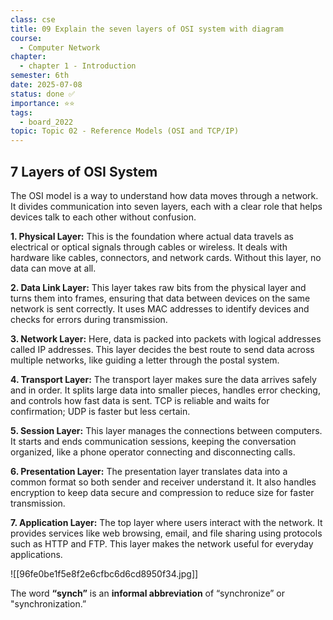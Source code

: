 ```yaml
---
class: cse
title: 09 Explain the seven layers of OSI system with diagram
course:
  - Computer Network
chapter:
  - chapter 1 - Introduction
semester: 6th
date: 2025-07-08
status: done ✅
importance: ⭐⭐
tags:
  - board_2022
topic: Topic 02 - Reference Models (OSI and TCP/IP)
---
```


## 7 Layers of OSI System

The OSI model is a way to understand how data moves through a network. It divides communication into seven layers, each with a clear role that helps devices talk to each other without confusion.

**1. Physical Layer:** This is the foundation where actual data travels as electrical or optical signals through cables or wireless. It deals with hardware like cables, connectors, and network cards. Without this layer, no data can move at all.

**2. Data Link Layer:** This layer takes raw bits from the physical layer and turns them into frames, ensuring that data between devices on the same network is sent correctly. It uses MAC addresses to identify devices and checks for errors during transmission.

**3. Network Layer:** Here, data is packed into packets with logical addresses called IP addresses. This layer decides the best route to send data across multiple networks, like guiding a letter through the postal system.

**4. Transport Layer:** The transport layer makes sure the data arrives safely and in order. It splits large data into smaller pieces, handles error checking, and controls how fast data is sent. TCP is reliable and waits for confirmation; UDP is faster but less certain.

**5. Session Layer:** This layer manages the connections between computers. It starts and ends communication sessions, keeping the conversation organized, like a phone operator connecting and disconnecting calls.

**6. Presentation Layer:** The presentation layer translates data into a common format so both sender and receiver understand it. It also handles encryption to keep data secure and compression to reduce size for faster transmission.

**7. Application Layer:** The top layer where users interact with the network. It provides services like web browsing, email, and file sharing using protocols such as HTTP and FTP. This layer makes the network useful for everyday applications.


![[96fe0be1f5e8f2e6cfbc6d6cd8950f34.jpg]]

The word **“synch”** is an **informal abbreviation** of “synchronize” or "synchronization.”
